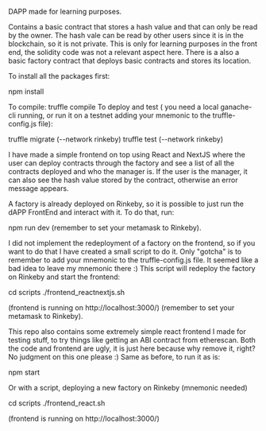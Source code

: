 DAPP made for learning purposes.

Contains a basic contract that stores a hash value and that can only be read by the owner. The hash vale can be read by other users since it is in the blockchain, so it is not private. This is only for learning purposes in the front end, the solidity code was not a relevant aspect here. There is a also a basic factory contract that deploys basic contracts and stores its location.


To install all the packages first:

npm install

To compile:
truffle compile
To deploy and test ( you need a local ganache-cli running, or run it on a testnet adding your mnemonic to the truffle-config.js file):

truffle migrate (--network rinkeby)
truffle test  (--network rinkeby)

I have made a simple frontend on top using React and NextJS where the user can deploy contracts through the factory and see a list of all the contracts deployed and who the manager is. If the user is the manager, it can also see the hash value stored by the contract, otherwise an error message appears.

A factory is already deployed on Rinkeby, so it is possible to just run the dAPP FrontEnd and interact with it. To do that, run:

npm run dev
(remember to set your metamask to Rinkeby).

I did not implement the redeployment of a factory on the frontend, so if you want to do that I have created a small script to do it. Only "gotcha" is to remember to add your mnemonic to the truffle-config.js file. It seemed like a bad idea to leave my mnemonic there :)
This script will redeploy the factory on Rinkeby and start the frontend:

cd scripts
./frontend_reactnextjs.sh

(frontend is running on http://localhost:3000/)
(remember to set your metamask to Rinkeby).

This repo also contains some extremely simple react frontend I made for testing stuff, to try things like getting an ABI contract from etherescan. Both the code and frontend are ugly, it is just here because why remove it, right? No judgment on this one please :)
Same as before, to run it as is:

npm start

Or with a script, deploying a new factory on Rinkeby (mnemonic needed)

cd scripts
./frontend_react.sh

(frontend is running on http://localhost:3000/)
